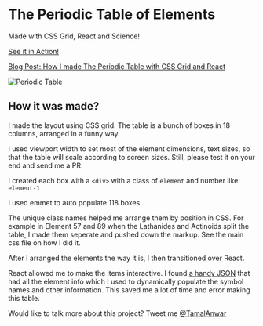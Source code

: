 # The Periodic Table of Elements

Made with CSS Grid, React and Science!

[See it in Action!](https://tamalanwar.github.io/periodic-table/)

[Blog Post: How I made The Periodic Table with CSS Grid and React](https://levelup.gitconnected.com/how-i-made-the-periodic-table-with-css-grid-and-react-69f94d7fcec)

![Periodic Table](https://raw.githubusercontent.com/TamalAnwar/periodic-table/master/periodic_table_react1.png)

## How it was made?

I made the layout using CSS grid. The table is a bunch of boxes in 18 columns, arranged in a funny way.

I used viewport width to set most of the element dimensions, text sizes, so that the table will scale according to screen sizes. Still, please test it on your end and send me a PR.

I created each box with a `<div>` with a class of `element` and number like: `element-1`

I used emmet to auto populate 118 boxes.

The unique class names helped me arrange them by position in CSS. For example in Element 57 and 89 when the Lathanides and Actinoids split the table, I made them seperate and pushed down the markup. See the main css file on how I did it.

After I arranged the elements the way it is, I then transitioned over React.

React allowed me to make the items interactive. I found [a handy JSON](https://github.com/Bowserinator/Periodic-Table-JSON) that had all the element info which I used to dynamically populate the symbol names and other information. This saved me a lot of time and error making this table.

Would like to talk more about this project? Tweet me [@TamalAnwar](https://twitter.com/tamalanwar)
